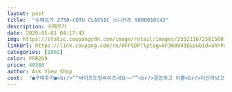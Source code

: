 ```yaml
---
layout: post 
title:  "수페르가 2750-COTU CLASSIC 스니커즈 S000010C42" 
description: 수페르가  ..
date: 2020-05-01 04:17:43 
img: https://static.coupangcdn.com/image/retail/images/235211672581500-f24bce3f-3647-4320-be99-75df93fbd8d9.jpg 
linkUrl: https://link.coupang.com/re/AFFSDP?lptag=AF3600438&subid=ahnPublicAsk&pageKey=1343369351&itemId=2370798100&vendorItemId=70268847086&traceid=V0-113-650438bbc735e563 
categories: [1002] 
color: FFB2D9 
price: 40380 
author: Ask View Shop 
cont:  "●구매후기●<br/>^^싸이즈도정싸이즈네요~~^^<br/>깔끔하고 이쁨<br/>더신어보고 알려드릴게용 ㅎㅎ<br/>아직 신기전임<br/>이뻐요 불편하지도않구.<br/><br/>일단너무예쁘고요<br/>^^싸이즈도정싸이즈네요~~^^<br/>깔끔하고 이쁨<br/>더신어보고 알려드릴게용 ㅎㅎ<br/>아직 신기전임<br/>이뻐요 불편하지도않구.<br/><br/>일단너무예쁘고요<br/>" 
---
```

